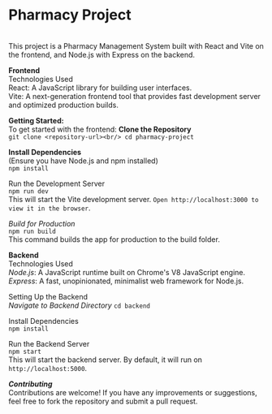 <h1>Pharmacy Project</h1><br/>
This project is a Pharmacy Management System built with React and Vite on the frontend, and Node.js with Express on the backend.<br/>

**Frontend**<br/>
Technologies Used<br/>
React: A JavaScript library for building user interfaces.<br/>
Vite: A next-generation frontend tool that provides fast development server and optimized production builds.<br/>

**Getting Started:**<br/>
To get started with the frontend:
**Clone the Repository**<br/>
``git clone <repository-url><br/>
cd pharmacy-project``

**Install Dependencies**<br/>
(Ensure you have Node.js and npm installed)<br/>
``npm install``<br/>

Run the Development Server<br/>
``npm run dev``<br/>
This will start the Vite development server. ``Open http://localhost:3000 to view it in the browser``.

*Build for Production*<br/>
``npm run build``<br/>
This command builds the app for production to the build folder.

**Backend**<br/>
Technologies Used<br/>
*Node.js*: A JavaScript runtime built on Chrome's V8 JavaScript engine.<br/>
*Express*: A fast, unopinionated, minimalist web framework for Node.js.<br/>

Setting Up the Backend<br/>
*Navigate to Backend Directory*
``cd backend``<br/>

Install Dependencies<br/>
``npm install``<br/>

Run the Backend Server<br/>
``npm start``<br/>
This will start the backend server. By default, it will run on ``http://localhost:5000``.<br/>

***Contributing***<br/>
Contributions are welcome! If you have any improvements or suggestions, feel free to fork the repository and submit a pull request.
